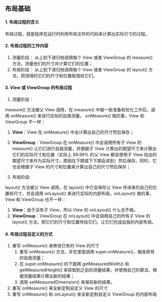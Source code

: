 ## 布局基础

#### 1. 布局过程的含义

布局过程，就是程序在运行时利用布局文件的代码来计算出实际尺寸的过程。

#### 2. 布局过程的工作内容

1. 测量阶段：
	从上到下递归地调用每个 View 或者 ViewGroup 的 measure() 方法，测量他们的尺寸并计算它们的位置；
2. 布局阶段：
	从上到下递归地调用每个 View 或者 ViewGroup 的 layout() 方法，把测得的它们的尺寸和位置赋值给它们。

#### 3. View 或 ViewGroup 的布局过程

1. 测量阶段：

measure() 方法被父 View 调用，在 measure() 中做一些准备和优化工作后，调用  onMeasure() 来进行实际的自我测量。 onMeasure() 做的事，View 和 ViewGroup 不一样：
1. **View**：View 在 onMeasure() 中会计算出自己的尺寸然后保存；
2. **ViewGroup**：ViewGroup 在 onMeasure() 中会调用所有子 View 的 measure() 让它们进行自我测量，并根据子 View 计算出的期望尺寸来计算出它们的实际尺寸和位置（实际上 99.99% 的父 View 都会使用子 View 给出的期望尺寸来作为实际尺寸，原因在下期或下下期会讲到）然后保存。同时，它也会根据子 View 的尺寸和位置来计算出自己的尺寸然后保存；
	
2. 布局阶段:

layout() 方法被父 View 调用，在 layout() 中它会保存父 View 传进来的自己的位置和尺寸，并且调用 onLayout() 来进行实际的内部布局。onLayout() 做的事， View 和 ViewGroup 也不一样：
1. **View**：由于没有子 View，所以 View 的 onLayout() 什么也不做。
2. **ViewGroup**：ViewGroup 在 onLayout() 中会调用自己的所有子 View 的 layout() 方法，把它们的尺寸和位置传给它们，让它们完成自我的内部布局。


#### 4. 布局过程自定义的方式

1. 重写 onMeasure() 来修改已有的 View 的尺寸
	1. 重写 onMeasure() 方法，并在里面调用 super.onMeasure()，触发原有的自我测量；
	2. 在 super.onMeasure() 的下面用 getMeasuredWidth() 和 getMeasuredHeight() 来获取到之前的测量结果，并使用自己的算法，根据测量结果计算出新的结果；
	3. 调用 setMeasuredDimension() 来保存新的结果。
2. 重写 onMeasure() 来全新定制自定义 View 的尺寸
3. 重写 onMeasure() 和 onLayout() 来全新定制自定义 ViewGroup 的内部布局
	
	